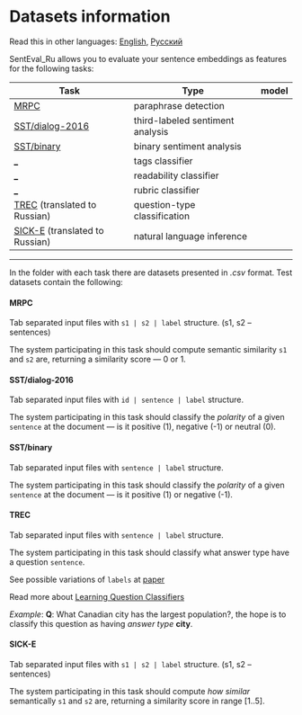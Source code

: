 # Datasets information

Read this in other languages: [English](README.md), [Русский](README.ru.md)

SentEval_Ru allows you to evaluate your sentence embeddings as features for the following tasks:

| Task     	| Type                         	| model |	
|----------	|------------------------------	|-----------|
| [MRPC](https://github.com/Koziev/NLP_Datasets/tree/master/ParaphraseDetection/Data) | paraphrase detection ||
| [SST/dialog-2016](http://www.dialog-21.ru/evaluation/2016/sentiment/) |third-labeled sentiment analysis  	||
| [SST/binary](http://study.mokoron.com/) |binary sentiment analysis  	||
|[_](https://tatianashavrina.github.io/taiga_site/downloads)| tags classifier ||
|[_](https://tatianashavrina.github.io/taiga_site/downloads)| readability classifier ||
|[_](https://tatianashavrina.github.io/taiga_site/downloads)| rubric classifier  ||
| [TREC](http://cogcomp.cs.illinois.edu/Data/QA/QC/) (translated to Russian) | question-type classification 	|| 
| [SICK-E](http://clic.cimec.unitn.it/composes/sick.html) (translated to Russian) | natural language inference ||
---
In the folder with each task there are datasets presented in *.csv* format. Test datasets contain the following:

#### MRPC
Tab separated input files with `s1 | s2 | label` structure. (s1, s2 – sentences)

The system participating in this task should compute semantic similarity `s1` and `s2` are, returning a similarity score — 0 or 1.

#### SST/dialog-2016 
Tab separated input files with `id | sentence | label` structure. 

The system participating in this task should classify the *polarity* of a given `sentence` at the document — is it positive (1), negative (-1) or neutral (0).

#### SST/binary 
Tab separated input files with `sentence | label` structure.

The system participating in this task should classify the *polarity* of a given `sentence` at the document — is it positive (1) or negative (-1).

#### TREC
Tab separated input files with `sentence | label` structure.

The system participating in this task should classify what answer type have a question `sentence`.

See possible variations of `labels` at [paper](http://cogcomp.org/Data/QA/QC/definition.html)

Read more about [Learning Question Classifiers](http://aclweb.org/anthology/C02-1150)

*Example*: **Q**: What Canadian city has the largest population?, the hope is to classify this question as having
*answer type* **city**.

#### SICK-E
Tab separated input files with `s1 | s2 | label` structure. (s1, s2 – sentences)

The system participating in this task should compute *how similar* semantically `s1` and `s2` are, returning a similarity score in range [1..5].
